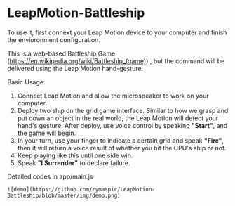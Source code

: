 # LeapMotion-Battleship

To use it, first connext your Leap Motion device to your computer and finish the envioronment configuration.

This is a web-based Battleship Game (<https://en.wikipedia.org/wiki/Battleship_(game)>) , but the command will be delivered using the Leap Motion hand-gesture.

Basic Usage:

1. Connect Leap Motion and allow the microspeaker to work on your computer.
2. Deploy two ship on the grid game interface. Similar to how we grasp and put down an object in the real world, the Leap Motion will detect your hand's gesture. After deploy, use voice control by speaking **"Start"**, and the game will begin.
3. In your turn, use your finger to indicate a certain grid and speak **"Fire"**, then it will return a voice result of whether you hit the CPU's ship or not.
4. Keep playing like this until one side win.
5. Speak **"I Surrender"** to declare failure.

Detailed codes in app/main.js

```
![demo](https://github.com/rymaspic/LeapMotion-Battleship/blob/master/img/demo.png)
```

